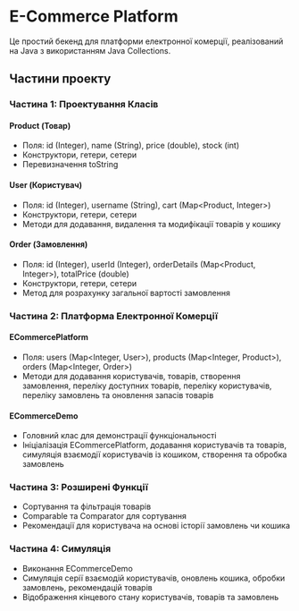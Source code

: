# E-Commerce Platform

Це простий бекенд для платформи електронної комерції, реалізований на Java з використанням Java Collections.

## Частини проекту

### Частина 1: Проектування Класів

#### Product (Товар)

- Поля: id (Integer), name (String), price (double), stock (int)
- Конструктори, гетери, сетери
- Перевизначення toString

#### User (Користувач)

- Поля: id (Integer), username (String), cart (Map<Product, Integer>)
- Конструктори, гетери, сетери
- Методи для додавання, видалення та модифікації товарів у кошику

#### Order (Замовлення)

- Поля: id (Integer), userId (Integer), orderDetails (Map<Product, Integer>), totalPrice (double)
- Конструктори, гетери, сетери
- Метод для розрахунку загальної вартості замовлення

### Частина 2: Платформа Електронної Комерції

#### ECommercePlatform

- Поля: users (Map<Integer, User>), products (Map<Integer, Product>), orders (Map<Integer, Order>)
- Методи для додавання користувачів, товарів, створення замовлення, переліку доступних товарів, переліку користувачів, переліку замовлень та оновлення запасів товарів

#### ECommerceDemo

- Головний клас для демонстрації функціональності
- Ініціалізація ECommercePlatform, додавання користувачів та товарів, симуляція взаємодії користувачів із кошиком, створення та обробка замовлень

### Частина 3: Розширені Функції

- Сортування та фільтрація товарів
- Comparable та Comparator для сортування
- Рекомендації для користувача на основі історії замовлень чи кошика

### Частина 4: Симуляція

- Виконання ECommerceDemo
- Симуляція серії взаємодій користувачів, оновлень кошика, обробки замовлень, рекомендацій товарів
- Відображення кінцевого стану користувачів, товарів та замовлень


